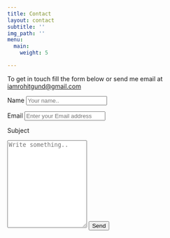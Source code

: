 ```yaml
---
title: Contact
layout: contact
subtitle: ''
img_path: ''
menu:
  main:
    weight: 5

---
```

To get in touch fill the form below or send me email at iamrohitgund@gmail.com

<form action="https://send.pageclip.co/mAz47HdY81rQzMOIzzEkqRBQeSJJQKTE/contact-form" class="pageclip-form" method="post">
  

  <label for="fname">Name</label>
  <input type="text" id="fname" name="name" placeholder="Your name..">

  <label for="lname">Email</label>
  <input type="text" id="lname" name="email" placeholder="Enter your Email address">

   
  <label for="subject">Subject</label>
  <textarea id="subject" name="subject" placeholder="Write something.." style="height:200px"></textarea>
  
  <!-- This button will have a loading spinner. Keep the inner span for best results. -->
  <button type="submit" class="pageclip-form__submit">
    <span>Send</span>
  </button>
</form>
